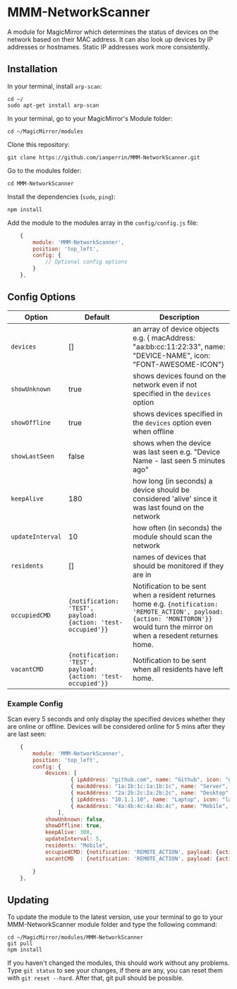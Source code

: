 # MMM-NetworkScanner
A module for MagicMirror which determines the status of devices on the network based on their MAC address. It can also look up devices by IP addresses or hostnames. Static IP addresses work more consistently.

## Installation

In your terminal, install `arp-scan`:
````
cd ~/
sudo apt-get install arp-scan   
````

In your terminal, go to your MagicMirror's Module folder:
````
cd ~/MagicMirror/modules
````

Clone this repository:
````
git clone https://github.com/ianperrin/MMM-NetworkScanner.git
````

Go to the modules folder:
````
cd MMM-NetworkScanner
````

Install the dependencies (`sudo`, `ping`):
````
npm install
````

Add the module to the modules array in the `config/config.js` file:
````javascript
    {
        module: 'MMM-NetworkScanner',
        position: 'top_left', 
        config: {
            // Optional config options
        }        
    },
````

## Config Options
| **Option** | **Default** | **Description** |
| --- | --- | --- |
| `devices` | [] | an array of device objects e.g. { macAddress: "aa:bb:cc:11:22:33", name: "DEVICE-NAME", icon: "FONT-AWESOME-ICON"} |
| `showUnknown` | true | shows devices found on the network even if not specified in the `devices` option |
| `showOffline` | true | shows devices specified in the `devices` option even when offline |
| `showLastSeen` | false | shows when the device was last seen e.g. "Device Name - last seen 5 minutes ago" |
| `keepAlive` | 180 | how long (in seconds) a device should be considered 'alive' since it was last found on the network |
| `updateInterval` | 10 | how often (in seconds) the module should scan the network  |
| `residents` | [] | names of devices that should be monitored if they are in |
| `occupiedCMD` | `{notification: 'TEST', payload: {action: 'test-occupied'}}` | Notification to be sent when a resident returnes home e.g. `{notification: 'REMOTE_ACTION', payload: {action: 'MONITORON'}}` would turn the mirror on when a resedent returnes home. |
| `vacantCMD` | `{notification: 'TEST', payload: {action: 'test-occupied'}}` | Notification to be sent when all residents have left home. |

### Example Config
Scan every 5 seconds and only display the specified devices whether they are online or offline. Devices will be considered online for 5 mins after they are last seen:
````javascript
    {
        module: 'MMM-NetworkScanner',
        position: 'top_left', 
        config: {
            devices: [
                    { ipAddress: "github.com", name: "Github", icon: "globe"},
                    { macAddress: "1a:1b:1c:1a:1b:1c", name: "Server", icon: "server"},
                    { macAddress: "2a:2b:2c:2a:2b:2c", name: "Desktop", icon: "desktop"},
                    { ipAddress: "10.1.1.10", name: "Laptop", icon: "laptop"},
                    { macAddress: "4a:4b:4c:4a:4b:4c", name: "Mobile", icon: "mobile"},
                ],
            showUnknown: false,
            showOffline: true,
            keepAlive: 300,
            updateInterval: 5,
            residents: "Mobile",
            occupiedCMD: {notification: 'REMOTE_ACTION', payload: {action: 'MONITORON'}},
            vacantCMD  : {notification: 'REMOTE_ACTION', payload: {action: 'MONITOROFF'}},

        }        
    },
````

## Updating

To update the module to the latest version, use your terminal to go to your MMM-NetworkScanner module folder and type the following command:

````
cd ~/MagicMirror/modules/MMM-NetworkScanner
git pull
npm install
```` 

If you haven't changed the modules, this should work without any problems. 
Type `git status` to see your changes, if there are any, you can reset them with `git reset --hard`. After that, git pull should be possible.

